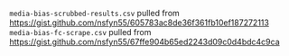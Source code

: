 `media-bias-scrubbed-results.csv` pulled from https://gist.github.com/nsfyn55/605783ac8de36f361fb10ef187272113
`media-bias-fc-scrape.csv` pulled from https://gist.github.com/nsfyn55/67ffe904b65ed2243d09c0d4bdc4c9ca